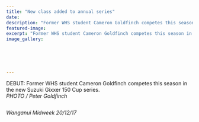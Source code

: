 ```yaml
---
title: "New class added to annual series"
date: 
description: "Former WHS student Cameron Goldfinch competes this season in the new Suzuki Gixxer 150 Cup series..."
featured-image: 
excerpt: "Former WHS student Cameron Goldfinch competes this season in the new Suzuki Gixxer 150 Cup series."
image_gallery:
	
	
	
	
	
---
```


<p>DEBUT: Former WHS student Cameron Goldfinch competes this season in the new Suzuki Gixxer 150 Cup series.<br /><em>PHOTO / Peter Goldfinch</em></p>
<p><img src=http://c1940652.r52.cf0.rackcdn.com/5a861705b8d39a42a400073a/cameron-goldfinch-write-up-midweek-20-dec-2017.jpg alt="" /></p>
<p><em>Wanganui Midweek 20/12/17</em></p>

